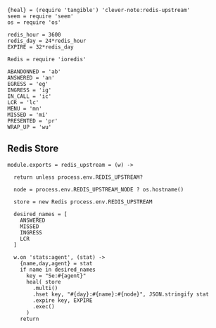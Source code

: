     {heal} = (require 'tangible') 'clever-note:redis-upstream'
    seem = require 'seem'
    os = require 'os'

    redis_hour = 3600
    redis_day = 24*redis_hour
    EXPIRE = 32*redis_day

    Redis = require 'ioredis'

    ABANDONNED = 'ab'
    ANSWERED = 'an'
    EGRESS = 'eg'
    INGRESS = 'ig'
    IN_CALL = 'ic'
    LCR = 'lc'
    MENU = 'mn'
    MISSED = 'mi'
    PRESENTED = 'pr'
    WRAP_UP = 'wu'

Redis Store
-----------

    module.exports = redis_upstream = (w) ->

      return unless process.env.REDIS_UPSTREAM?

      node = process.env.REDIS_UPSTREAM_NODE ? os.hostname()

      store = new Redis process.env.REDIS_UPSTREAM

      desired_names = [
        ANSWERED
        MISSED
        INGRESS
        LCR
      ]

      w.on 'stats:agent', (stat) ->
        {name,day,agent} = stat
        if name in desired_names
          key = "Se:#{agent}"
          heal( store
            .multi()
            .hset key, "#{day}:#{name}:#{node}", JSON.stringify stat
            .expire key, EXPIRE
            .exec()
          )
        return
